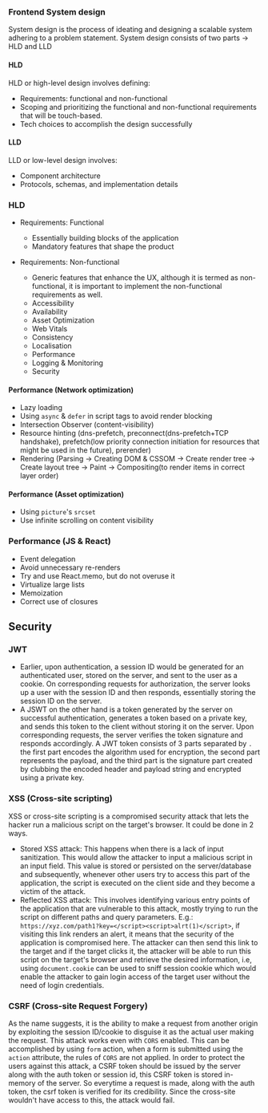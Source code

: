 ### Frontend System design

System design is the process of ideating and designing a scalable system adhering to a problem statement.
System design consists of two parts -> HLD and LLD

#### HLD
HLD or high-level design involves defining:
- Requirements: functional and non-functional
- Scoping and prioritizing the functional and non-functional requirements that will be touch-based.
- Tech choices to accomplish the design successfully

#### LLD
LLD or low-level design involves:
- Component architecture
- Protocols, schemas, and implementation details


### HLD
- Requirements: Functional
  - Essentially building blocks of the application
  - Mandatory features that shape the product

- Requirements: Non-functional
  - Generic features that enhance the UX, although it is termed as non-functional, it is important to implement the non-functional requirements as well.
  - Accessibility
  - Availability
  - Asset Optimization
  - Web Vitals
  - Consistency
  - Localisation
  - Performance
  - Logging & Monitoring
  - Security
 

#### Performance (Network optimization)
- Lazy loading
- Using `async` & `defer` in script tags to avoid render blocking
- Intersection Observer (content-visibility)
- Resource hinting (dns-prefetch, preconnect(dns-prefetch+TCP handshake), prefetch(low priority connection initiation for resources that might be used in the future), prerender)
- Rendering (Parsing -> Creating DOM & CSSOM -> Create render tree -> Create layout tree -> Paint -> Compositing(to render items in correct layer order)

#### Performance (Asset optimization)
- Using `picture`'s `srcset`
- Use infinite scrolling on content visibility

### Performance (JS & React)
- Event delegation
- Avoid unnecessary re-renders
- Try and use React.memo, but do not overuse it
- Virtualize large lists
- Memoization
- Correct use of closures

## Security
### JWT
- Earlier, upon authentication, a session ID would be generated for an authenticated user, stored on the server, and sent to the user as a cookie. On corresponding requests for authorization, the server looks up a user with the session ID and then responds, essentially storing the session ID on the server.
- A JSWT on the other hand is a token generated by the server on successful authentication, generates a token based on a private key, and sends this token to the client without storing it on the server. Upon corresponding requests, the server verifies the token signature and responds accordingly. A JWT token consists of 3 parts separated by `.` the first part encodes the algorithm used for encryption, the second part represents the payload, and the third part is the signature part created by clubbing the encoded header and payload string and encrypted using a private key.

### XSS (Cross-site scripting)

XSS or cross-site scripting is a compromised security attack that lets the hacker run a malicious script on the target's browser. It could be done in 2 ways.
- Stored XSS attack: This happens when there is a lack of input sanitization. This would allow the attacker to input a malicious script in an input field. This value is stored or persisted on the server/database and subsequently, whenever other users try to access this part of the application, the script is executed on the client side and they become a victim of the attack.
- Reflected XSS attack: This involves identifying various entry points of the application that are vulnerable to this attack, mostly trying to run the script on different paths and query parameters. E.g.: `https://xyz.com/path1?key=</script><script>alrt(1)</script>`, if visiting this link renders an alert, it means that the security of the application is compromised here. The attacker can then send this link to the target and if the target clicks it, the attacker will be able to run this script on the target's browser and retrieve the desired information, i.e, using `document.cookie` can be used to sniff session cookie which would enable the attacker to gain login access of the target user without the need of login credentials. 

### CSRF (Cross-site Request Forgery)

As the name suggests, it is the ability to make a request from another origin by exploiting the session ID/cookie to disguise it as the actual user making the request.
This attack works even with `CORS` enabled. This can be accomplished by using `form` action, when a form is submitted using the `action` attribute, the rules of `CORS` are not applied.
In order to protect the users against this attack, a CSRF token should be issued by the server along with the auth token or session id, this CSRF token is stored in-memory of the server. So everytime a request is made, along with the auth token, the csrf token is verified for its credibility. Since the cross-site wouldn't have access to this, the attack would fail. 
